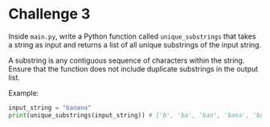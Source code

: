 # Challenge 3

Inside `main.py`, write a Python function called `unique_substrings` that takes a string as input and returns a list of all unique substrings of the input string.

A substring is any contiguous sequence of characters within the string. Ensure that the function does not include duplicate substrings in the output list.

Example:

```py
input_string = "banana"
print(unique_substrings(input_string)) # ['b', 'ba', 'ban', 'bana', 'banan', 'banana', 'a', 'an', 'ana', 'anan', 'anana', 'n', 'na', 'nan', 'nana']
```
